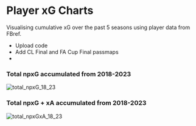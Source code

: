 # Player xG Charts
Visualising cumulative xG over the past 5 seasons using player data from FBref.
- Upload code
- Add CL Final and FA Cup Final passmaps
- 
### Total npxG accumulated from 2018-2023
![total_npxG_18_23](https://github.com/KeilanKenny/Football/assets/115564650/7dc5c1cc-3edd-453a-93f7-4dd4b2e3fcee)

### Total npxG + xA accumulated from 2018-2023
![total_npxGxA_18_23](https://github.com/KeilanKenny/Football/assets/115564650/39339c66-74b2-4adb-8f18-8d5870538b1b)
